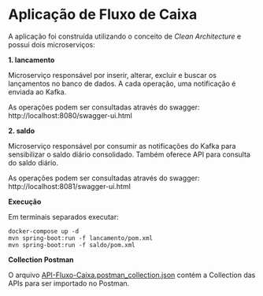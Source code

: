 # Aplicação de Fluxo de Caixa

A aplicação foi construída utilizando o conceito de *Clean Architecture*  e possui dois microserviços:

**1. lancamento**

Microserviço responsável por inserir, alterar, excluir e buscar os lançamentos no banco de dados. A cada operação, uma notificação é enviada ao Kafka. 

As operações podem ser consultadas através do swagger: http://localhost:8080/swagger-ui.html

**2. saldo**

Microserviço responsável por consumir as notificações do Kafka para sensibilizar o saldo diário consolidado. Também oferece API para consulta do saldo diário.

As operações podem ser consultadas através do swagger: http://localhost:8081/swagger-ui.html

**Execução**

Em terminais separados executar:
```shell
docker-compose up -d
mvn spring-boot:run -f lancamento/pom.xml
mvn spring-boot:run -f saldo/pom.xml
```

**Collection Postman**

O arquivo [API-Fluxo-Caixa.postman_collection.json](API-Fluxo-Caixa.postman_collection.json) contém a Collection das APIs para ser importado no Postman.